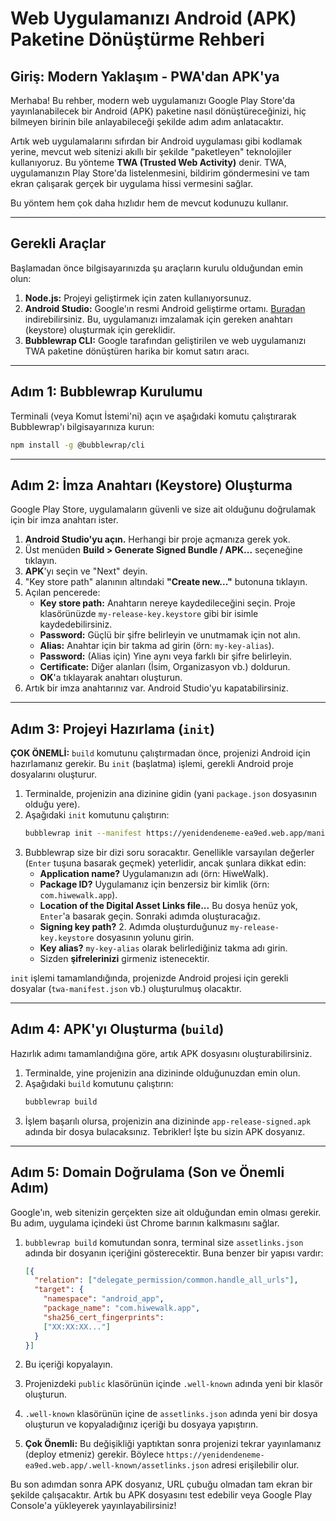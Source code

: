 # Web Uygulamanızı Android (APK) Paketine Dönüştürme Rehberi

## Giriş: Modern Yaklaşım - PWA'dan APK'ya

Merhaba! Bu rehber, modern web uygulamanızı Google Play Store'da yayınlanabilecek bir Android (APK) paketine nasıl dönüştüreceğinizi, hiç bilmeyen birinin bile anlayabileceği şekilde adım adım anlatacaktır.

Artık web uygulamalarını sıfırdan bir Android uygulaması gibi kodlamak yerine, mevcut web sitenizi akıllı bir şekilde "paketleyen" teknolojiler kullanıyoruz. Bu yönteme **TWA (Trusted Web Activity)** denir. TWA, uygulamanızın Play Store'da listelenmesini, bildirim göndermesini ve tam ekran çalışarak gerçek bir uygulama hissi vermesini sağlar.

Bu yöntem hem çok daha hızlıdır hem de mevcut kodunuzu kullanır.

---

## Gerekli Araçlar

Başlamadan önce bilgisayarınızda şu araçların kurulu olduğundan emin olun:
1.  **Node.js:** Projeyi geliştirmek için zaten kullanıyorsunuz.
2.  **Android Studio:** Google'ın resmi Android geliştirme ortamı. [Buradan](https://developer.android.com/studio) indirebilirsiniz. Bu, uygulamanızı imzalamak için gereken anahtarı (keystore) oluşturmak için gereklidir.
3.  **Bubblewrap CLI:** Google tarafından geliştirilen ve web uygulamanızı TWA paketine dönüştüren harika bir komut satırı aracı.

---

## Adım 1: Bubblewrap Kurulumu

Terminali (veya Komut İstemi'ni) açın ve aşağıdaki komutu çalıştırarak Bubblewrap'ı bilgisayarınıza kurun:

```bash
npm install -g @bubblewrap/cli
```

---

## Adım 2: İmza Anahtarı (Keystore) Oluşturma

Google Play Store, uygulamaların güvenli ve size ait olduğunu doğrulamak için bir imza anahtarı ister.

1.  **Android Studio'yu açın.** Herhangi bir proje açmanıza gerek yok.
2.  Üst menüden **Build > Generate Signed Bundle / APK...** seçeneğine tıklayın.
3.  **APK**'yı seçin ve "Next" deyin.
4.  "Key store path" alanının altındaki **"Create new..."** butonuna tıklayın.
5.  Açılan pencerede:
    *   **Key store path:** Anahtarın nereye kaydedileceğini seçin. Proje klasörünüzde `my-release-key.keystore` gibi bir isimle kaydedebilirsiniz.
    *   **Password:** Güçlü bir şifre belirleyin ve unutmamak için not alın.
    *   **Alias:** Anahtar için bir takma ad girin (örn: `my-key-alias`).
    *   **Password:** (Alias için) Yine aynı veya farklı bir şifre belirleyin.
    *   **Certificate:** Diğer alanları (İsim, Organizasyon vb.) doldurun.
    *   **OK**'a tıklayarak anahtarı oluşturun.
6.  Artık bir imza anahtarınız var. Android Studio'yu kapatabilirsiniz.

---

## Adım 3: Projeyi Hazırlama (`init`)

**ÇOK ÖNEMLİ:** `build` komutunu çalıştırmadan önce, projenizi Android için hazırlamanız gerekir. Bu `init` (başlatma) işlemi, gerekli Android proje dosyalarını oluşturur.

1.  Terminalde, projenizin ana dizinine gidin (yani `package.json` dosyasının olduğu yere).
2.  Aşağıdaki `init` komutunu çalıştırın:
    ```bash
    bubblewrap init --manifest https://yenidendeneme-ea9ed.web.app/manifest.json
    ```
3.  Bubblewrap size bir dizi soru soracaktır. Genellikle varsayılan değerler (`Enter` tuşuna basarak geçmek) yeterlidir, ancak şunlara dikkat edin:
    *   **Application name?** Uygulamanızın adı (örn: HiweWalk).
    *   **Package ID?** Uygulamanız için benzersiz bir kimlik (örn: `com.hiwewalk.app`).
    *   **Location of the Digital Asset Links file...** Bu dosya henüz yok, `Enter`'a basarak geçin. Sonraki adımda oluşturacağız.
    *   **Signing key path?** 2. Adımda oluşturduğunuz `my-release-key.keystore` dosyasının yolunu girin.
    *   **Key alias?** `my-key-alias` olarak belirlediğiniz takma adı girin.
    *   Sizden **şifrelerinizi** girmeniz istenecektir.

`init` işlemi tamamlandığında, projenizde Android projesi için gerekli dosyalar (`twa-manifest.json` vb.) oluşturulmuş olacaktır.

---

## Adım 4: APK'yı Oluşturma (`build`)

Hazırlık adımı tamamlandığına göre, artık APK dosyasını oluşturabilirsiniz.

1.  Terminalde, yine projenizin ana dizininde olduğunuzdan emin olun.
2.  Aşağıdaki `build` komutunu çalıştırın:
    ```bash
    bubblewrap build
    ```
3.  İşlem başarılı olursa, projenizin ana dizininde `app-release-signed.apk` adında bir dosya bulacaksınız. Tebrikler! İşte bu sizin APK dosyanız.


---

## Adım 5: Domain Doğrulama (Son ve Önemli Adım)

Google'ın, web sitenizin gerçekten size ait olduğundan emin olması gerekir. Bu adım, uygulama içindeki üst Chrome barının kalkmasını sağlar.

1.  `bubblewrap build` komutundan sonra, terminal size `assetlinks.json` adında bir dosyanın içeriğini gösterecektir. Buna benzer bir yapısı vardır:

    ```json
    [{
      "relation": ["delegate_permission/common.handle_all_urls"],
      "target": {
        "namespace": "android_app",
        "package_name": "com.hiwewalk.app",
        "sha256_cert_fingerprints":
        ["XX:XX:XX..."]
      }
    }]
    ```

2.  Bu içeriği kopyalayın.
3.  Projenizdeki `public` klasörünün içinde `.well-known` adında yeni bir klasör oluşturun.
4.  `.well-known` klasörünün içine de `assetlinks.json` adında yeni bir dosya oluşturun ve kopyaladığınız içeriği bu dosyaya yapıştırın.
5.  **Çok Önemli:** Bu değişikliği yaptıktan sonra projenizi tekrar yayınlamanız (deploy etmeniz) gerekir. Böylece `https://yenidendeneme-ea9ed.web.app/.well-known/assetlinks.json` adresi erişilebilir olur.

Bu son adımdan sonra APK dosyanız, URL çubuğu olmadan tam ekran bir şekilde çalışacaktır. Artık bu APK dosyasını test edebilir veya Google Play Console'a yükleyerek yayınlayabilirsiniz!
